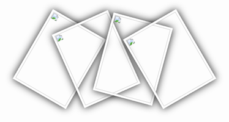 <html lang="en">
<head>
	<meta charset="UTF-8">
	<title>Document</title>
<style type="text/css">
*{
	margin: 0;
	padding: 0;
}

ul{
    border: 1px solid #ccc;
    height: 300px;
    margin-top: 100px;
    background-color: grey;
    position: relative;

}
li{
	border: 5px solid white;
	box-shadow: 0 0 20px;
	list-style: none;
	width: 150px;
	height: 200px;
	float: left;
	position: absolute;
	transition-property: transform;
    transition-duration: 1.5s;
}
ul li:nth-child(1){
    top: 50px;
    left: 35%;
    transform: rotate(30deg);
}
ul li:nth-child(2){
	 top: 50px;
	 left: 45%;
	 transform: rotate(-24deg);
}
ul li:nth-child(3){
	 top: 50px;
	 left: 55%;
	 transform: rotate(15deg);
}
ul li:nth-child(4){
	 top: 50px;
	 left: 65%;
	 transform: rotate(-30deg);
}
img{
	width: 150px;
	height: 200px;
}
ul li:nth-child(1):hover{
	z-index: 1;
	transform: rotate(0deg);
	transform: scale(1.7);
}
ul li:nth-child(2):hover{
	z-index: 1;
	transform: rotate(0deg);
	transform: scale(1.7);
}
ul li:nth-child(3):hover{
	z-index: 1;
	transform: rotate(0deg);
	transform: scale(1.7);
}
ul li:nth-child(4):hover{
	z-index: 1;
	transform: rotate(0deg);
	transform: scale(1.7);
}
</style>
</head>
<body>
<ul>
	<li><img src="C:\Users\Public\Pictures\Sample Pictures\1.jpg" alt=""></li>
	<li><img src="C:\Users\Public\Pictures\Sample Pictures\2.jpg" alt=""></li>
	<li><img src="C:\Users\Public\Pictures\Sample Pictures\3.jpg" alt=""></li>
	<li><img src="C:\Users\Public\Pictures\Sample Pictures\4.jpg" alt=""></li>
</ul>
</body>
</html>
